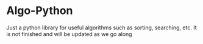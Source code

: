 # Algo-Python
Just a python library for useful algorithms such as sorting, searching, etc.
It is not finished and will be updated as we go along
